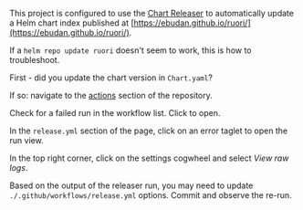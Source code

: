 This project is configured to use the [Chart Releaser](https://helm.sh/docs/howto/chart_releaser_action/) to automatically
update a Helm chart index published at [https://ebudan.github.io/ruori/](https://ebudan.github.io/ruori/). 

If a `helm repo update ruori` doesn't seem to work, this is how to troubleshoot. 

First - did you update the chart version in `Chart.yaml`?

If so: navigate to the [actions](https://github.com/ebudan/ruori/actions) section of the repository. 

Check for a failed run in the workflow list. Click to open.

In the `release.yml` section of the page, click on an error taglet to open the run view.

In the top right corner, click on the settings cogwheel and select *View raw logs*. 

Based on the output of the releaser run, you may need to update `./.github/workflows/release.yml` options. 
Commit and observe the re-run. 

